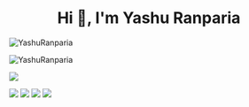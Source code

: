 <h1 align="center">Hi 👋, I'm Yashu Ranparia</h1>
<!-- <h3 align="center">A passionate Devloper</h3> -->

<p align="left"> <img src="https://komarev.com/ghpvc/?username=YashuRanparia&label=Profile%20views&color=0e75b6&style=flat" alt="YashuRanparia" /> </p>

<!--
**YashuRanparia/YashuRanparia** is a ✨ _special_ ✨ repository because its `README.md` (this file) appears on your GitHub profile.

Here are some ideas to get you started:

- 🔭 I’m currently working on ...
- 🌱 I’m currently learning ...
- 👯 I’m looking to collaborate on ...
- 🤔 I’m looking for help with ...
- 💬 Ask me about ...
- 📫 How to reach me: ...
- 😄 Pronouns: ...
- ⚡ Fun fact: ...
-->
<p><img align="center" src="https://github-readme-streak-stats.herokuapp.com/?user=YashuRanparia&" alt="YashuRanparia" /></p>

![](http://github-profile-summary-cards.vercel.app/api/cards/profile-details?username=YashuRanparia&theme=github)

![](http://github-profile-summary-cards.vercel.app/api/cards/repos-per-language?username=YashuRanparia&theme=github)
![](http://github-profile-summary-cards.vercel.app/api/cards/most-commit-language?username=YashuRanparia&theme=github)
![](http://github-profile-summary-cards.vercel.app/api/cards/stats?username=YashuRanparia&theme=github)
![](http://github-profile-summary-cards.vercel.app/api/cards/productive-time?username=YashuRanparia&theme=github&utcOffset=8)
